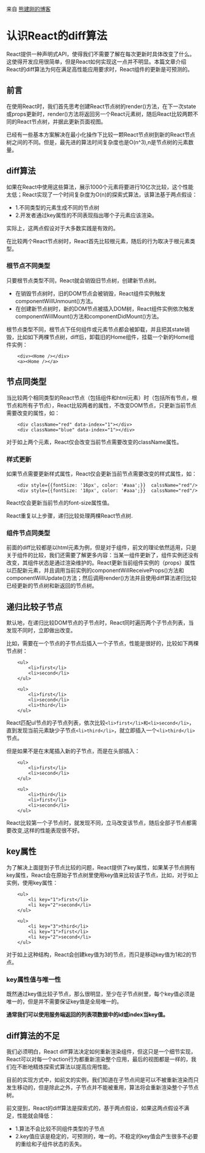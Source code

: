 来自 [熊建刚的博客](http://blog.codingplayboy.com/2016/10/27/react_diff/)

# 认识React的diff算法

React提供一种声明式API，使得我们不需要了解在每次更新时具体改变了什么。这使得开发应用很简单，但是React如何实现这一点并不明显。本篇文章介绍React的diff算法为何在满足高性能应用要求时，React组件的更新是可预测的。

## 前言

在使用React时，我们首先思考创建React节点树的render()方法，在下一次state或props更新时，render()方法将返回另一个React元素树，随后React比较两颗不同的React节点树，并据此更新页面视图。

已经有一些基本方案解决在最小化操作下比较一颗React节点树到新的React节点树之间的不同。但是，最先进的算法时间复杂度也是O(n^3),n是节点树的元素数量。

## diff算法

如果在React中使用这些算法，展示1000个元素将要进行10亿次比较，这个性能太低；React实现了一个时间复杂度为O(n)的探索式算法，该算法基于两点假设：

- 1.不同类型的元素生成不同的节点树
- 2.开发者通过key属性的不同表现指出哪个子元素应该渲染。

实际上，这两点假设对于大多数实践是有效的。

在比较两个React节点树时，React首先比较根元素，随后的行为取决于根元素类型。

### 根节点不同类型

只要根节点类型不同，React就会销毁旧节点树，创建新节点树。

- 在销毁节点树时，旧的DOM节点会被销毁，React组件实例触发componentWillUnmount()方法。
- 在创建新节点树时，新的DOM节点被插入DOM树，React组件实例依次触发componentWillMount()方法和componentDidMount()方法。

根节点类型不同，根节点下任何组件或元素节点都会被卸载，并且把其state销毁，比如如下两棵节点树，diff后，卸载旧的Home组件，挂载一个新的Home组件实例：

```
    <div><Home /></div>
    <a><Home /></a>
```

## 节点同类型

当比较两个相同类型的React节点（包括组件和html元素）时（包括所有节点，根节点和所有子节点），React比较两者的属性，不改变DOM节点，只更新当前节点需要改变的属性，如：

```
    <div className="red" data-index="1"></div>
    <div className="blue" data-index="1"></div>
```

对于如上两个元素，React仅会改变当前节点需要改变的className属性。

### 样式更新

如果节点需要更新样式属性，React仅会更新当前节点需要改变的样式属性，如：

```
    <div style={{fontSize: '16px', color: '#aaa';}}  calssName="red"/>
    <div style={{fontSize: '18px', color: '#aaa';}}  calssName="red"/>
```

React仅会更新当前节点的font-size属性值。

React重复以上步骤，递归比较处理两棵React节点树.

### 组件节点同类型

前面的diff比较都是以html元素为例，但是对于组件，前文的理论依然适用，只是关于组件的比较，我们还需要了解更多内容：当某一组件更新了，组件实例还没有改变，其组件状态是通过渲染维护的。React更新当前组件实例的（props）属性以匹配新元素，并且调用当前实例的componentWillReceiveProps()方法和componentWillUpdate()方法；然后调用render()方法并且使用diff算法递归比较已经更新的节点树和新返回的节点树。

## 递归比较子节点

默认地，在递归比较DOM节点的子节点时，React同时遍历两个子节点列表，当发现不同时，立即做出改变。

比如，需要在一个节点的子节点后插入一个子节点，性能是很好的，比较如下两棵节点树：

```
    <ul>
        <li>first</li>
        <li>second</li>
    </ul>

    <ul>
        <li>first</li>
        <li>second</li>
        <li>third</li>
    </ul>
```

React匹配ul节点的子节点列表，依次比较`<li>first</li>和<li>second</li>`，直到发现当前元素缺少子节点`<li>third</li>`，就立即插入一个`<li>third</li>`节点。

但是如果不是在末尾插入新的子节点，而是在头部插入：

```
    <ul>
        <li>first</li>
        <li>second</li>
    </ul>

    <ul>
        <li>third</li>
        <li>first</li>
        <li>second</li>
    </ul>
```

React比较第一个子节点时，就发现不同，立马改变该节点，随后全部子节点都需要改变,这样的性能表现很不好。

## key属性

为了解决上面提到子节点比较的问题，React提供了key属性，如果某子节点拥有key属性，React会在原始子节点树里使用key值来比较该子节点，比如，对于如上实例，使用key属性：

```
    <ul>
        <li key="1">first</li>
        <li key="2">second</li>
    </ul>

    <ul>
        <li key="3">third</li>
        <li key="1">first</li>
        <li key="2">second</li>
    </ul>
```

对于如上这种结构，React会创建key值为3的节点，而只是移动key值为1和2的节点。

### key属性值与唯一性

既然通过key值比较子节点，那么很明显，至少在子节点树里，每个key值必须是唯一的，但是并不需要保证key值是全局唯一的。

**通常我们可以使用服务端返回的列表项数据中的id或index当key值。**

## diff算法的不足

我们必须明白，React diff算法决定如何重新渲染组件，但这只是一个细节实现，React可以对每一个action行为都重新渲染整个应用，最后的视图都是一样的，我们在不断地精炼探索式算法以提高应用性能。

目前的实现方式中，如前文的实例，我们知道在子节点间是可以不被重新渲染而只发生移动的，但是除此之外，子节点并不能被重用，算法将会重新渲染整个子节点树。

前文提到，React的diff算法是探索式的，基于两点假设，如果这两点假设不满足，性能就会降低：

- 1.算法不会比较不同组件类型的子节点
- 2.key值应该是稳定的，可预测的，唯一的。不稳定的key值会产生很多不必要的重绘和子组件状态的丢失。